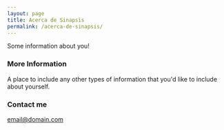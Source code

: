 ```yaml
---
layout: page
title: Acerca de Sinapsis
permalink: /acerca-de-sinapsis/
---
```


Some information about you!

### More Information

A place to include any other types of information that you'd like to include about yourself.

### Contact me

[email@domain.com](mailto:email@domain.com)
